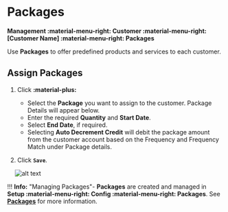 # Packages
**Management :material-menu-right: Customer :material-menu-right: [Customer Name] :material-menu-right: Packages**

Use **Packages** to offer predefined products and services to each customer. 

## Assign Packages
1. Click **:material-plus:**

   + Select the **Package** you want to assign to the customer. Package Details will appear below. 
   + Enter the required **Quantity** and **Start Date**.
   + Select **End Date**, if required. 
   + Selecting **Auto Decrement Credit** will debit the package amount from the customer account based on the Frequency and Frequency Match under Package details.

2. Click **`Save`**.

&emsp; ![alt text][customer-packages]

!!! **Info:** "Managing Packages"-
    **Packages** are created and managed in **Setup :material-menu-right: Config :material-menu-right: Packages**. See **[Packages](https://docs.connexcs.com/setup/config/packages/)** for more information. 
    
[customer-packages]: /customer/img/customer-packages.png "Customer Packages"
